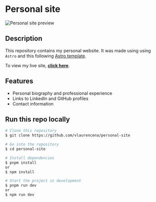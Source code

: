 # Personal site

![Personal site  preview](src/media/personal-site-preview.gif)

## Description

This repository contains my personal website. It was made using using `Astro` and this following [Astro template](https://github.com/Ladvace/astro-bento-portfolio).

To view my live site, **[click here](https://victorlaurencena.netlify.app/)**.

## Features

- Personal biography and professional experience
- Links to LinkedIn and GitHub profiles
- Contact information

## Run this repo locally

```bash
# Clone this repository
$ git clone https://github.com/vlaurencena/personal-site
```

```bash
# Go into the repository
$ cd personal-site
```

```bash
# Install dependencies
$ pnpm install
or
$ npm install
```

```bash
# Start the project in development
$ pnpm run dev
or
$ npm run dev
```
